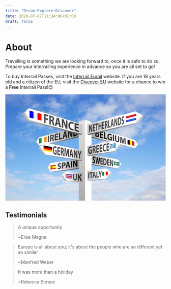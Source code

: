 ```yaml
---
title: "Dream~Explore~Discover"
date: 2020-07-07T11:24:06+01:00
draft: false
---
```

# About  

Travelling is something we are looking forward to, once it is safe to do so. Prepare your interrailing experience in advance so you are all set to go!

To buy Interrail Passes, visit the [Interrail Eurail](https://www.interrail.eu/en/interrail-passes) website. If you are 18 years old and a citizen of the EU, visit the [Discover EU](https://www.interrail.eu/en/interrail-passes/what-is-discovereu) website for a chance to win a **Free** Interrail Pass!😊

![Destinations](discover.jpg)

## Testimonials
>A unique opportunity
>
>~Elise Magne

>Europe is all about you; it's about the people who are so different yet so similar 
>
>~Manfred Weber

>It was more than a holiday
>
>~Rebecca Scrase